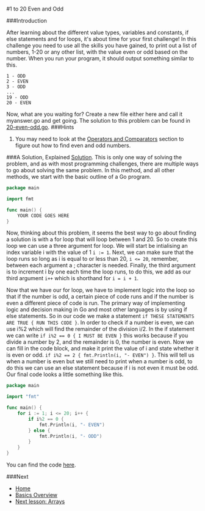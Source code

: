 #1 to 20 Even and Odd

###Introduction

After learning about the different value types, variables and constants, if else statements and for loops, it's about time for your first challenge! In this challenge you need to use all the skills you have gained, to print out a list of numbers, 1-20 or any other list, with the value even or odd based on the number. When you run your program, it should output something similar to this.
```
1 - ODD
2 - EVEN
3 - ODD
...
19 - ODD
20 - EVEN
```
Now, what are you waiting for? Create a new file either here and call it myanswer.go and get going. The solution to this problem can be found in [20-even-odd.go](20-even-odd.go).
###Hints

1. You may need to look at the [Operators and Comparators](../../../basics/operators-comparators/operators-comparators.md) section to figure out how to find even and odd numbers.

###A Solution, Explained
[Solution](./20-even-odd.go). This is only one way of solving the problem, and as with most programming challenges, there are multiple ways to go about solving the same problem. In this method, and all other methods, we start with the basic outline of a Go program.
```go
package main

import fmt

func main() {
	YOUR CODE GOES HERE
}
```
Now, thinking about this problem, it seems the best way to go about finding a solution is with a for loop that will loop between 1 and 20. So to create this loop we can use a three argument for loop. We will start be intialising an index variable i with the value of 1 `i := 1`. Next, we can make sure that the loop runs so long as i is equal to or less than 20, `i <= 20`, remember, between each argument a ; character is needed. Finally, the third argument is to increment i by one each time the loop runs, to do this, we add as our third argument `i++` which is shorthand for `i = i + 1`.

Now that we have our for loop, we have to implement logic into the loop so that if the number is odd, a certain piece of code runs and if the number is even a different piece of code is run. The primary way of implementing logic and decision making in Go and most other languages is by using if else statements. So in our code we make a statement `if THESE STATEMENTS ARE TRUE { RUN THIS CODE }`. In order to check if a number is even, we can use i%2 which will find the remainder of the division i/2. In the if statement we can write `if i%2 == 0 { I MUST BE EVEN }` this works because if you divide a number by 2, and the remainder is 0, the number is even. Now we can fill in the code block, and make it print the value of i and state whether it is even or odd. `if i%2 == 2 { fmt.Println(i, "- EVEN") }`. This will tell us when a number is even but we still need to print when a number is odd, to do this we can use an else statement because if i is not even it must be odd. Our final code looks a little something like this.
```go
package main

import "fmt"

func main() {
	for i := 1; i <= 20; i++ {
		if i%2 == 0 {
			fmt.Println(i, "- EVEN")
		} else {
			fmt.Println(i, "- ODD")
		}
	}
}
```
You can find the code [here](./20-even-odd.go).

###Next

* [Home](../../README.md)
* [Basics Overview](../../basics/basics.md)
* [Next lesson: Arrays](../../../basics/arrays/arrays.md)
